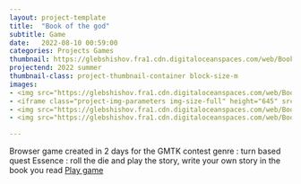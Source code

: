 ```yaml
---
layout: project-template
title:  "Book of the god"
subtitle: Game
date:   2022-08-10 00:59:00
categories: Projects Games
thumbnail: https://glebshishov.fra1.cdn.digitaloceanspaces.com/web/Book-of-the-god/Book-of-the-god-thumbnail.webp
projectend: 2022 summer
thumbnail-class: project-thumbnail-container block-size-m
images:
- <img src="https://glebshishov.fra1.cdn.digitaloceanspaces.com/web/Book-of-the-god/Book-of-the-god-10.jpg" class="project-img-parameters img-size-full" alt="Book-of-the-god-10">
- <iframe class="project-img-parameters img-size-full" height="645" src="https://www.youtube.com/embed/AQgFyHdYwuc" title="Book of the God gameplay (GMTK)" frameborder="0" allow="accelerometer; autoplay; clipboard-write; encrypted-media; gyroscope; picture-in-picture" allowfullscreen></iframe>
- <img src="https://glebshishov.fra1.cdn.digitaloceanspaces.com/web/Book-of-the-god/Book-of-the-god-1.webp" class="project-img-parameters img-size-full" alt="Book-of-the-god-1">
- <img src="https://glebshishov.fra1.cdn.digitaloceanspaces.com/web/Book-of-the-god/Book-of-the-god-2.webp" class="project-img-parameters img-size-full" alt="Book-of-the-god-2">

---
```

Browser game created in 2 days for the GMTK contest
genre : turn based quest
Essence : roll the die and play the story, write your own story in the book you read
<a href="https://shide.itch.io/book-of-the-god" target="_blank">Play game</a>


